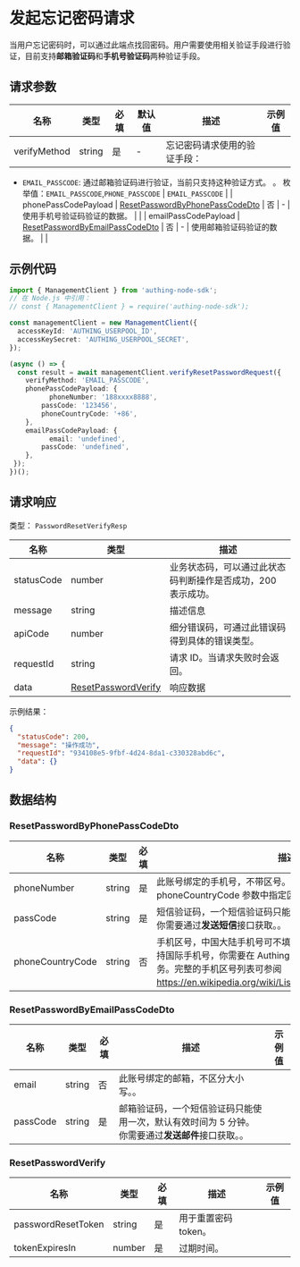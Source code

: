 # 发起忘记密码请求

<!--
  警告⚠️：
  不要直接修改该文档，
  https://github.com/Authing/authing-docs-factory
  使用该项目进行生成
-->

<LastUpdated />

当用户忘记密码时，可以通过此端点找回密码。用户需要使用相关验证手段进行验证，目前支持**邮箱验证码**和**手机号验证码**两种验证手段。

## 请求参数

| 名称 | 类型 | 必填 | 默认值 | 描述 | 示例值 |
| ---- | ---- | ---- | ---- | ---- | ---- |
| verifyMethod | string | 是 | - | 忘记密码请求使用的验证手段：
- `EMAIL_PASSCODE`: 通过邮箱验证码进行验证，当前只支持这种验证方式。
    。  枚举值：`EMAIL_PASSCODE`,`PHONE_PASSCODE` | `EMAIL_PASSCODE` |
| phonePassCodePayload | <a href="#ResetPasswordByPhonePassCodeDto">ResetPasswordByPhonePassCodeDto</a> | 否 | - | 使用手机号验证码验证的数据。   |  |
| emailPassCodePayload | <a href="#ResetPasswordByEmailPassCodeDto">ResetPasswordByEmailPassCodeDto</a> | 否 | - | 使用邮箱验证码验证的数据。   |  |


## 示例代码

```ts
import { ManagementClient } from 'authing-node-sdk';
// 在 Node.js 中引用：
// const { ManagementClient } = require('authing-node-sdk');

const managementClient = new ManagementClient({
  accessKeyId: 'AUTHING_USERPOOL_ID',
  accessKeySecret: 'AUTHING_USERPOOL_SECRET',
});

(async () => {
  const result = await managementClient.verifyResetPasswordRequest({
    verifyMethod: 'EMAIL_PASSCODE',
    phonePassCodePayload: {
          phoneNumber: '188xxxx8888',
        passCode: '123456',
        phoneCountryCode: '+86',
    },
    emailPassCodePayload: {
          email: 'undefined',
        passCode: 'undefined',
    },
 });
})();
```



## 请求响应

类型： `PasswordResetVerifyResp`

| 名称 | 类型 | 描述 |
| ---- | ---- | ---- |
| statusCode | number | 业务状态码，可以通过此状态码判断操作是否成功，200 表示成功。 |
| message | string | 描述信息 |
| apiCode | number | 细分错误码，可通过此错误码得到具体的错误类型。 |
| requestId | string | 请求 ID。当请求失败时会返回。 |
| data | <a href="#ResetPasswordVerify">ResetPasswordVerify</a> | 响应数据 |



示例结果：

```json
{
  "statusCode": 200,
  "message": "操作成功",
  "requestId": "934108e5-9fbf-4d24-8da1-c330328abd6c",
  "data": {}
}
```

## 数据结构


### <a id="ResetPasswordByPhonePassCodeDto"></a> ResetPasswordByPhonePassCodeDto

| 名称 | 类型 | 必填 | 描述 | 示例值 |
| ---- |  ---- | ---- | ---- | ---- |
| phoneNumber | string | 是 | 此账号绑定的手机号，不带区号。如果是国外手机号，请在 phoneCountryCode 参数中指定区号。。  |  `188xxxx8888` |
| passCode | string | 是 | 短信验证码，一个短信验证码只能使用一次，有效时间为一分钟。你需要通过**发送短信**接口获取。。  |  `123456` |
| phoneCountryCode | string | 否 | 手机区号，中国大陆手机号可不填。Authing 短信服务暂不内置支持国际手机号，你需要在 Authing 控制台配置对应的国际短信服务。完整的手机区号列表可参阅 https://en.wikipedia.org/wiki/List_of_country_calling_codes。。  |  `+86` |


### <a id="ResetPasswordByEmailPassCodeDto"></a> ResetPasswordByEmailPassCodeDto

| 名称 | 类型 | 必填 | 描述 | 示例值 |
| ---- |  ---- | ---- | ---- | ---- |
| email | string | 否 | 此账号绑定的邮箱，不区分大小写。。  |  |
| passCode | string | 是 | 邮箱验证码，一个短信验证码只能使用一次，默认有效时间为 5 分钟。你需要通过**发送邮件**接口获取。。  |  |


### <a id="ResetPasswordVerify"></a> ResetPasswordVerify

| 名称 | 类型 | 必填 | 描述 | 示例值 |
| ---- |  ---- | ---- | ---- | ---- |
| passwordResetToken | string | 是 | 用于重置密码 token。  |  |
| tokenExpiresIn | number | 是 | 过期时间。  |  |


